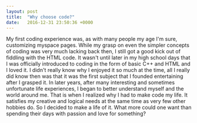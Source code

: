 ```yaml
---
layout: post
title:  "Why choose code?"
date:   2016-12-31 23:50:36 +0000
---
```



My first coding experience was, as with many people my age I'm sure, customizing myspace pages. While my grasp on even the simpler concepts of coding was very much lacking back then, I still got a good kick out of fiddling with the HTML code. It wasn't until later in my high school days that I was officially introduced to coding in the form of basic C++ and HTML and I loved it. I didn't really know why I enjoyed it so much at the time, all I really did know then was that it was the first subject that I founded entertaining after I grasped it. In later years, after many interesting and sometimes unfortunate life experiences, I began to better understand myself and the world around me. That is when I realized why I had to make code my life. It satisfies my creative and logical needs at the same time as very few other hobbies do. So I decided to make a life of it. What more could one want than spending their days with passion and love for something?
